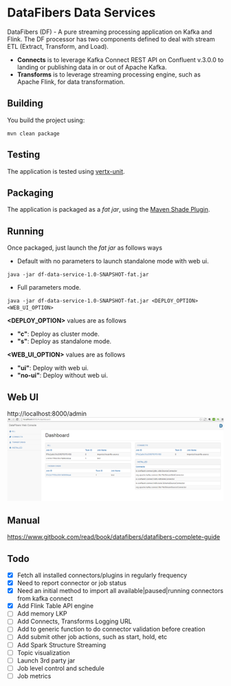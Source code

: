 # DataFibers Data Services
DataFibers (DF) - A pure streaming processing application on Kafka and Flink. 
The DF processor has two components defined to deal with stream ETL (Extract, Transform, and Load).
* **Connects** is to leverage Kafka Connect REST API on Confluent v.3.0.0 to landing or publishing data in or out of Apache Kafka.
* **Transforms** is to leverage streaming processing engine, such as Apache Flink, for data transformation.

## Building

You build the project using:

```
mvn clean package
```

## Testing

The application is tested using [vertx-unit](http://vertx.io/docs/vertx-unit/java/).

## Packaging

The application is packaged as a _fat jar_, using the 
[Maven Shade Plugin](https://maven.apache.org/plugins/maven-shade-plugin/).

## Running

Once packaged, just launch the _fat jar_ as follows ways

* Default with no parameters to launch standalone mode with web ui.
```
java -jar df-data-service-1.0-SNAPSHOT-fat.jar
```

* Full parameters mode.
```
java -jar df-data-service-1.0-SNAPSHOT-fat.jar <DEPLOY_OPTION> <WEB_UI_OPTION>
```

**<DEPLOY_OPTION>** values are as follows
* **"c"**: Deploy as cluster mode.
* **"s"**: Deploy as standalone mode.

**<WEB_UI_OPTION>** values are as follows
* **"ui"**: Deploy with web ui.
* **"no-ui"**: Deploy without web ui.


## Web UI
http://localhost:8000/admin
<img src="https://raw.githubusercontent.com/datafibers/datafibers_web_src/master/themes/hugo-agency-theme/static/img/UI.PNG" width="800">

## Manual
https://www.gitbook.com/read/book/datafibers/datafibers-complete-guide

## Todo
- [x] Fetch all installed connectors/plugins in regularly frequency
- [x] Need to report connector or job status
- [x] Need an initial method to import all available|paused|running connectors from kafka connect
- [x] Add Flink Table API engine
- [ ] Add memory LKP
- [ ] Add Connects, Transforms Logging URL
- [ ] Add to generic function to do connector validation before creation
- [ ] Add submit other job actions, such as start, hold, etc
- [ ] Add Spark Structure Streaming
- [ ] Topic visualization
- [ ] Launch 3rd party jar
- [ ] Job level control and schedule
- [ ] Job metrics
